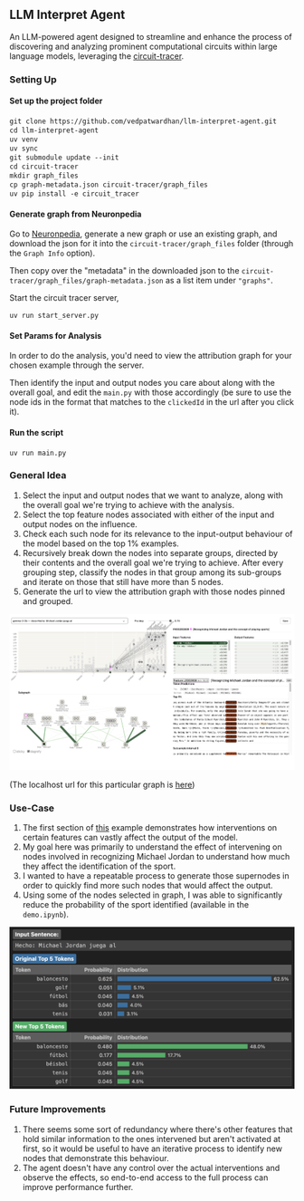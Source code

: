 ## LLM Interpret Agent

An LLM-powered agent designed to streamline and enhance the process of discovering and analyzing prominent computational circuits within large language models, leveraging the [circuit-tracer](https://github.com/safety-research/circuit-tracer).


### Setting Up

#### Set up the project folder

```
git clone https://github.com/vedpatwardhan/llm-interpret-agent.git
cd llm-interpret-agent
uv venv
uv sync
git submodule update --init
cd circuit-tracer
mkdir graph_files
cp graph-metadata.json circuit-tracer/graph_files
uv pip install -e circuit_tracer
```

#### Generate graph from Neuronpedia

Go to [Neuronpedia](https://www.neuronpedia.org/), generate a new graph or use an existing graph, and download the json for it into the `circuit-tracer/graph_files` folder (through the `Graph Info` option).

Then copy over the "metadata" in the downloaded json to the `circuit-tracer/graph_files/graph-metadata.json` as a list item under `"graphs"`.

Start the circuit tracer server,

```
uv run start_server.py
```

#### Set Params for Analysis

In order to do the analysis, you'd need to view the attribution graph for your chosen example through the server.

Then identify the input and output nodes you care about along with the overall goal, and edit the `main.py` with those accordingly (be sure to use the node ids in the format that matches to the `clickedId` in the url after you click it).

#### Run the script

```
uv run main.py
```


### General Idea

1. Select the input and output nodes that we want to analyze, along with the overall goal we're trying to achieve with the analysis.
2. Select the top feature nodes associated with either of the input and output nodes on the influence.
3. Check each such node for its relevance to the input-output behaviour of the model based on the top 1% examples.
4. Recursively break down the nodes into separate groups, directed by their contents and the overall goal we're trying to achieve. After every grouping step, classify the nodes in that group among its sub-groups and iterate on those that still have more than 5 nodes.
5. Generate the url to view the attribution graph with those nodes pinned and grouped.

![attribution](attribution.png)

(The localhost url for this particular graph is [here](http://localhost:8046/?slug=gemma-michael-jordan-es&clerps=%5B%5D&pinnedIds=2_2808_3%2C0_14975_3%2C15_15208_6%2C6_7377_5%2C23_14713_6%2C0_8003_4%2C2_13198_4%2C23_5458_6%2C24_3018_6%2C1_8628_6%2C6_7157_5%2C23_8855_6%2C3_4335_3%2C21_4818_6%2C4_14954_6%2C1_15876_6%2C21_9324_6%2C1_1173_4%2C24_3865_6%2C2_10957_6%2C4_1305_6%2C25_13416_6%2C3_14567_6%2C17_10384_6%2C18_6953_4%2CE_7939_3%2CE_18853_4%2CE_113501_5%2CE_717_6%2C27_143831_6&supernodes=%5B%5B%22Recognizing+Michael+Jordan+and+the+concept+of+playing+sports%22%2C+%222_2808_3%22%2C+%220_14975_3%22%2C+%2215_15208_6%22%5D%2C%5B%22Language+and+context+processing%22%2C+%226_7377_5%22%2C+%2223_14713_6%22%2C+%220_8003_4%22%5D%2C%5B%22Tangential+or+indirectly+related+concepts%22%2C+%222_13198_4%22%5D%2C%5B%22Recognizing+Sports+Vocabulary+and+Related+Terms%22%2C+%2223_5458_6%22%5D%2C%5B%22Listing+and+Categorizing+Sports%22%2C+%2224_3018_6%22%2C+%221_8628_6%22%5D%2C%5B%22Identify+Michael+Jordan*s+Sport%22%2C+%226_7157_5%22%2C+%2223_8855_6%22%2C+%223_4335_3%22%2C+%2221_4818_6%22%2C+%224_14954_6%22%5D%2C%5B%22List+Related+Sports%22%2C+%221_15876_6%22%5D%2C%5B%22Core+Concept+Recognition%22%2C+%2221_9324_6%22%2C+%221_1173_4%22%5D%2C%5B%22Sports+and+Related+Activities%22%2C+%2224_3865_6%22%2C+%222_10957_6%22%2C+%224_1305_6%22%2C+%2225_13416_6%22%2C+%223_14567_6%22%5D%2C%5B%22Linguistic+and+Contextual+Clues%22%2C+%2217_10384_6%22%2C+%2218_6953_4%22%5D%5D&clickedId=2_2808_3))


### Use-Case

1. The first section of [this](https://github.com/safety-research/circuit-tracer/blob/main/demos/intervention_demo.ipynb) example demonstrates how interventions on certain features can vastly affect the output of the model.
2. My goal here was primarily to understand the effect of intervening on nodes involved in recognizing Michael Jordan to understand how much they affect the identification of the sport.
2. I wanted to have a repeatable process to generate those supernodes in order to quickly find more such nodes that would affect the output.
3. Using some of the nodes selected in graph, I was able to significantly reduce the probability of the sport identified (available in the `demo.ipynb`).

![intervention](intervention.png)


### Future Improvements

1. There seems some sort of redundancy where there's other features that hold similar information to the ones intervened but aren't activated at first, so it would be useful to have an iterative process to identify new nodes that demonstrate this behaviour.
2. The agent doesn't have any control over the actual interventions and observe the effects, so end-to-end access to the full process can improve performance further.
